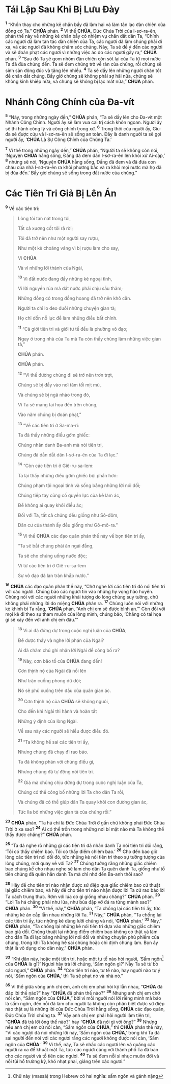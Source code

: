 # Tái Lập Sau Khi Bị Lưu Đày

<sup><b>1</b></sup> “Khốn thay cho những kẻ chăn bầy đã làm hại và làm tản lạc đàn chiên của đồng cỏ Ta.” **CHÚA** phán. <sup><b>2</b></sup> Vì thế **CHÚA**, Đức Chúa Trời của I-sơ-ra-ên, phán thế này về những kẻ chăn bầy có nhiệm vụ chăn dắt dân Ta, “Chính các ngươi đã làm tan tác đàn chiên của Ta, các ngươi đã làm chúng phải đi xa, và các ngươi đã không chăm sóc chúng. Này, Ta sẽ để ý đến các ngươi và sẽ đoán phạt các ngươi vì những việc ác do các ngươi gây ra,” **CHÚA** phán. <sup><b>3</b></sup> “Sau đó Ta sẽ gom nhóm đàn chiên còn sót lại của Ta từ mọi nước Ta đã đùa chúng đến. Ta sẽ đem chúng trở về ràn của chúng, rồi chúng sẽ sinh sản đông đúc và tăng lên nhiều. <sup><b>4</b></sup> Ta sẽ dấy lên những người chăn tốt để chăn dắt chúng. Bấy giờ chúng sẽ không phải sợ hãi nữa, chúng sẽ không kinh khiếp nữa, và chúng sẽ không bị lạc mất nữa,” **CHÚA** phán.

# Nhánh Công Chính của Đa-vít

<sup><b>5</b></sup> “Này, trong những ngày đến,” **CHÚA** phán, “Ta sẽ dấy lên cho Đa-vít một Nhánh Công Chính. Người ấy sẽ làm vua cai trị cách khôn ngoan. Người ấy sẽ thi hành công lý và công chính trong xứ. <sup><b>6</b></sup> Trong thời của người ấy, Giu-đa sẽ được cứu và I-sơ-ra-ên sẽ sống an toàn. Đây là danh người ta sẽ gọi người ấy, ‘**CHÚA** Là Sự Công Chính của Chúng Ta.’

<sup><b>7</b></sup> Vì thế trong những ngày đến,” **CHÚA** phán, “Người ta sẽ không còn nói, ‘Nguyện **CHÚA** hằng sống, Đấng đã đem dân I-sơ-ra-ên lên khỏi xứ Ai-cập,’ <sup><b>8</b></sup> nhưng sẽ nói, ‘Nguyện **CHÚA** hằng sống, Đấng đã đem và đã đưa con cháu của nhà I-sơ-ra-ên ra khỏi phương bắc và ra khỏi mọi nước mà họ đã bị đùa đến.’ Bấy giờ chúng sẽ sống trong đất nước của chúng.”

# Các Tiên Tri Giả Bị Lên Án

<sup><b>9</b></sup> Về các tiên tri:

> Lòng tôi tan nát trong tôi,
>
> Tất cả xương cốt tôi rã rời;
>
> Tôi đã trở nên như một người say rượu,
>
> Như một kẻ choáng váng vì bị rượu làm cho say,
>
> Vì **CHÚA**
>
> Và vì những lời thánh của Ngài,
>
> <sup><b>10</b></sup> Vì đất nước đang đầy những kẻ ngoại tình,
>
> Vì lời nguyền rủa mà đất nước phải chịu sầu thảm;
>
> Những đồng cỏ trong đồng hoang đã trở nên khô cằn.
>
> Người ta chỉ lo đeo đuổi những chuyện gian tà;
>
> Họ chỉ dồn nỗ lực để làm những điều bất chính.
>
> <sup><b>11</b></sup> “Cả giới tiên tri và giới tư tế đều là phường vô đạo;
>
> Ngay ở trong nhà của Ta mà Ta còn thấy chúng làm những việc gian tà,”
>
> **CHÚA** phán.
>
> **CHÚA** phán.
>
> <sup><b>12</b></sup> “Vì thế đường chúng đi sẽ trở nên trơn trợt,
>
> Chúng sẽ bị đẩy vào nơi tăm tối mịt mù,
>
> Và chúng sẽ bị ngã nhào trong đó,
>
> Vì Ta sẽ mang tai họa đến trên chúng,
>
> Vào năm chúng bị đoán phạt,”
>
> <sup><b>13</b></sup> “Về các tiên tri ở Sa-ma-ri:
>
> Ta đã thấy những điều gớm ghiếc:
>
> Chúng nhân danh Ba-anh mà nói tiên tri,
>
> Chúng đã dẫn dắt dân I-sơ-ra-ên của Ta đi lạc.”
>
> <sup><b>14</b></sup> “Còn các tiên tri ở Giê-ru-sa-lem:
>
> Ta lại thấy những điều gớm ghiếc bội phần hơn:
>
> Chúng phạm tội ngoại tình và sống bằng những lời nói dối;
>
> Chúng tiếp tay củng cố quyền lực của kẻ làm ác,
>
> Để không ai quay khỏi điều ác;
>
> Đối với Ta, tất cả chúng đều giống như Sô-đôm,
>
> Dân cư của thành ấy đều giống như Gô-mô-ra.”
>
> <sup><b>15</b></sup> Vì thế **CHÚA** các đạo quân phán thế này về bọn tiên tri ấy,
>
> “Ta sẽ bắt chúng phải ăn ngải đắng,
>
> Ta sẽ cho chúng uống nước độc;
>
> Vì từ các tiên tri ở Giê-ru-sa-lem
>
> Sự vô đạo đã lan tràn khắp nước.”

<sup><b>16</b></sup> **CHÚA** các đạo quân phán thế này, “Chớ nghe lời các tiên tri đó nói tiên tri với các ngươi. Chúng bảo các ngươi tin vào những hy vọng hão huyền. Chúng nói với các ngươi những khải tượng do lòng chúng suy tưởng, chứ không phải những lời do miệng **CHÚA** phán ra. <sup><b>17</b></sup> Chúng luôn nói với những kẻ khinh bỉ Ta rằng, ‘**CHÚA** phán, “Anh chị em sẽ được bình an.”’ Còn đối với mọi kẻ đi theo sự tham muốn của lòng mình, chúng bảo, ‘Chẳng có tai họa gì sẽ xảy đến với anh chị em đâu.’”

> <sup><b>18</b></sup> Vì ai đã đứng dự trong cuộc nghị luận của **CHÚA**,
>
> Để được thấy và nghe lời phán của Ngài?
>
> Ai đã chăm chú ghi nhận lời Ngài để công bố ra?
>
> <sup><b>19</b></sup> Này, cơn bão tố của **CHÚA** đang đến!
>
> Cơn thịnh nộ của Ngài đã nổi lên
>
> Như trận cuồng phong dữ dội;
>
> Nó sẽ phủ xuống trên đầu của quân gian ác.
>
> <sup><b>20</b></sup> Cơn thịnh nộ của **CHÚA** sẽ không nguôi,
>
> Cho đến khi Ngài thi hành và hoàn tất
>
> Những ý định của lòng Ngài.
>
> Về sau này các người sẽ hiểu được điều đó.
>
> <sup><b>21</b></sup> “Ta không hề sai các tiên tri ấy,
>
> Nhưng chúng đã chạy đi rao báo.
>
> Ta đã không phán với chúng điều gì,
>
> Nhưng chúng đã tự động nói tiên tri.
>
> <sup><b>22</b></sup> Giá mà chúng chịu đứng dự trong cuộc nghị luận của Ta,
>
> Chúng có thể công bố những lời Ta cho dân Ta rồi,
>
> Và chúng đã có thể giúp dân Ta quay khỏi con đường gian ác,
>
> Tức lìa bỏ những việc gian tà của chúng rồi.”

<sup><b>23</b></sup> **CHÚA** phán, “Ta há chỉ là Đức Chúa Trời ở gần chứ không phải Đức Chúa Trời ở xa sao? <sup><b>24</b></sup> Ai có thể trốn trong những nơi bí mật nào mà Ta không thể thấy được chăng?” **CHÚA** phán.

<sup><b>25</b></sup> “Ta đã nghe rõ những gì các tiên tri đã nhân danh Ta nói tiên tri dối rằng, ‘Tôi có thấy chiêm bao. Tôi có thấy điềm chiêm bao.’ <sup><b>26</b></sup> Cho đến bao giờ lòng các tiên tri nói dối đó, tức những kẻ nói tiên tri theo sự tưởng tượng của lòng chúng, mới quay về với Ta? <sup><b>27</b></sup> Chúng tưởng rằng những giấc chiêm bao chúng kể cho nhau nghe sẽ làm cho dân Ta quên danh Ta, giống như tổ tiên chúng đã quên hẳn danh Ta mà chỉ nhớ đến Ba-anh thôi sao?

<sup><b>28</b></sup> Hãy để cho tiên tri nào nhận được sứ điệp qua giấc chiêm bao cứ thuật lại giấc chiêm bao, và hãy để cho tiên tri nào nhận được lời Ta cứ rao báo lời Ta cách trung thực. Rơm với lúa có gì giống nhau chăng?” **CHÚA** phán. <sup><b>29</b></sup> “Lời Ta há chẳng phải như lửa, như búa đập vỡ đá ra từng mảnh sao?” **CHÚA** phán. <sup><b>30</b></sup> “Vì thế, này,” **CHÚA** phán, “Ta chống lại các tiên tri ấy, tức những kẻ ăn cắp lẫn nhau những lời Ta. <sup><b>31</b></sup> Này,” **CHÚA** phán, “Ta chống lại các tiên tri ấy, tức những kẻ dùng lưỡi chúng và nói, ‘**CHÚA** phán.’ <sup><b>32</b></sup> Này,” **CHÚA** phán, “Ta chống lại những kẻ nói tiên tri dựa vào những giấc chiêm bao giả dối. Chúng thuật lại những điềm chiêm bao không có thật và làm cho dân Ta đi lạc bằng những lời nói dối và những chuyện phù phiếm của chúng, trong khi Ta không hề sai chúng hoặc chỉ định chúng làm. Bọn ấy thật là vô dụng cho dân này,” **CHÚA** phán.

<sup><b>33</b></sup> “Khi dân này, hoặc một tiên tri, hoặc một tư tế nào hỏi ngươi, ‘Sấm ngôn[^1-f43188ec-0009-49e7-ac28-97b5dc6b7c25] của **CHÚA** là gì?’ Ngươi hãy trả lời chúng, ‘Sấm ngôn gì?’ Này Ta sẽ từ bỏ các ngươi,” **CHÚA** phán. <sup><b>34</b></sup> “Còn tiên tri nào, tư tế nào, hay người nào tự ý nói, ‘Sấm ngôn của **CHÚA**,’ thì Ta sẽ phạt nó và nhà nó.”

<sup><b>35</b></sup> Vì thế giữa vòng anh chị em, anh chị em phải hỏi kỹ lẫn nhau, “**CHÚA** đã đáp lời thế nào?” hay “**CHÚA** đã phán thế nào?” <sup><b>36</b></sup> Nhưng anh chị em chớ nói càn, “Sấm ngôn của **CHÚA**,” bởi vì mỗi người nói lời riêng mình mà bảo là sấm ngôn, đến nỗi đã làm cho người ta không còn phân biệt được sứ điệp nào thật sự là những lời của Đức Chúa Trời hằng sống, **CHÚA** các đạo quân, Đức Chúa Trời chúng ta. <sup><b>37</b></sup> Vậy anh chị em phải hỏi người làm tiên tri, “**CHÚA** đã trả lời ông thế nào?” hay “**CHÚA** đã nói gì với ông?” <sup><b>38</b></sup> Nhưng nếu anh chị em cứ nói càn, “Sấm ngôn của **CHÚA**,” thì **CHÚA** phán thế này, “Vì các ngươi đã nói những lời này, ‘Sấm ngôn của **CHÚA**,’ trong khi Ta đã sai người đến nói với các ngươi rằng các ngươi không được nói càn, ‘Sấm ngôn của **CHÚA**.’ <sup><b>39</b></sup> Vì thế, này, Ta sẽ nhấc các ngươi lên và quăng các ngươi ra xa để khuất mặt Ta, tức các ngươi cùng với thành phố Ta đã ban cho các ngươi và tổ tiên các ngươi. <sup><b>40</b></sup> Ta sẽ đem nỗi sỉ nhục muôn đời và nỗi tủi hổ trường kỳ, khó nhạt phai, giáng trên các ngươi.”

[^1-f43188ec-0009-49e7-ac28-97b5dc6b7c25]: Chữ này (massá) trong Hebrew có hai nghĩa: sấm ngôn và gánh nặng
